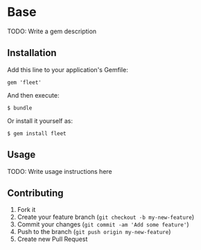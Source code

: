 # Base

TODO: Write a gem description

## Installation

Add this line to your application's Gemfile:

    gem 'fleet'

And then execute:

    $ bundle

Or install it yourself as:

    $ gem install fleet

## Usage

TODO: Write usage instructions here

## Contributing

1. Fork it
2. Create your feature branch (`git checkout -b my-new-feature`)
3. Commit your changes (`git commit -am 'Add some feature'`)
4. Push to the branch (`git push origin my-new-feature`)
5. Create new Pull Request
